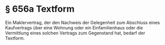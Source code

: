 # § 656a Textform
Ein Maklervertrag, der den Nachweis der Gelegenheit zum Abschluss eines Kaufvertrags über eine Wohnung oder ein Einfamilienhaus oder die Vermittlung eines solchen Vertrags zum Gegenstand hat, bedarf der Textform.